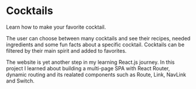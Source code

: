 # Cocktails

Learn how to make your favorite cocktail.

The user can choose between many cocktails and see their recipes, needed ingredients and some fun facts about a specific cocktail. Cocktails can be filtered by their main spirit and added to favorites.

The website is yet another step in my learning React.js journey. In this project I learned about building a multi-page SPA with React Router, dynamic routing and its realated components such as Route, Link, NavLink and Switch.  